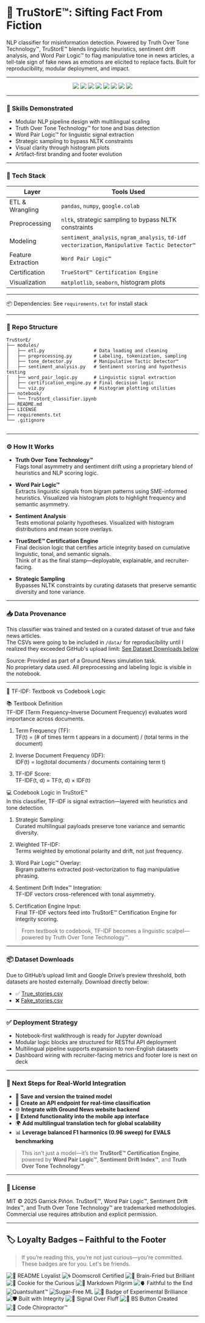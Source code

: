 # 📰 TruStorE™: Sifting Fact From Fiction

NLP classifier for misinformation detection. Powered by Truth Over Tone Technology™, TruStorE™ blends linguistic heuristics, sentiment drift analysis, and Word Pair Logic™ to flag manipulative tone in news articles, a tell-tale sign of fake news as emotions are elicited to replace facts.  Built for reproducibility, modular deployment, and impact.

---

<p align="center">
  <img src="https://img.shields.io/badge/NLP-Multilingual-blueviolet" />
  <img src="https://img.shields.io/badge/Sentiment%20Analysis-✓-green" />
  <img src="https://img.shields.io/badge/Word%20Pair%20Logic™-Custom%20Heuristics-orange" />
  <img src="https://img.shields.io/badge/Manipulative%20Tactic%20Detector™-Proprietary-red" />
  <img src="https://img.shields.io/badge/TrueStorE™-Certified-lightgrey" />
  <img src="https://img.shields.io/badge/EDA-Pandas%20%7C%20NumPy-yellow" />
  <img src="https://img.shields.io/badge/Visualization-Matplotlib%20%7C%20Seaborn-blue" />
  <img src="https://img.shields.io/badge/Deployment-Notebook%20%7C%20Modular%20API-brightgreen" />
</p>


---

### 🧪 Skills Demonstrated

- Modular NLP pipeline design with multilingual scaling  
- Truth Over Tone Technology™ for tone and bias detection  
- Word Pair Logic™ for linguistic signal extraction  
- Strategic sampling to bypass NLTK constraints  
- Visual clarity through histogram plots  
- Artifact-first branding and footer evolution  

---

### 🧰 Tech Stack

| Layer             | Tools Used                                                                 |
|------------------|------------------------------------------------------------------------------|
| ETL & Wrangling  | `pandas`, `numpy`, `google.colab`                                           |
| Preprocessing    | `nltk`, strategic sampling to bypass NLTK constraints                       |
| Modeling         | `sentiment_analysis`, `ngram_analysis`, `td-idf vectorization`, `Manipulative Tactic Detector™` |
| Feature Extraction | `Word Pair Logic™`                                                        |
| Certification    | `TrueStorE™ Certification Engine`                                           |
| Visualization    | `matplotlib`, `seaborn`, histogram plots                                    |

---


📦 Dependencies: See `requirements.txt` for install stack


---


### 📁 Repo Structure

```
TruStorE/
├── modules/
│   ├── etl.py                  # Data loading and cleaning
│   ├── preprocessing.py        # Labeling, tokenization, sampling
│   ├── tone_detector.py        # Manipulative Tactic Detector™
│   ├── sentiment_analysis.py   # Sentiment scoring and hypothesis testing
│   ├── word_pair_logic.py      # Linguistic signal extraction
│   ├── certification_engine.py # Final decision logic
│   └── viz.py                  # Histogram plotting utilities
├── notebook/
│   └── TruStorE_classifier.ipynb
├── README.md
├── LICENSE
├── requirements.txt
└── .gitignore
 
```

---

### ⚙️ How It Works

- **Truth Over Tone Technology™**  
  Flags tonal asymmetry and sentiment drift using a proprietary blend of heuristics and NLP scoring logic.

- **Word Pair Logic™**  
  Extracts linguistic signals from bigram patterns using SME-informed heuristics. Visualized via histogram plots to highlight frequency and semantic asymmetry.

- **Sentiment Analysis**  
  Tests emotional polarity hypotheses. Visualized with histogram distributions and mean score overlays.

- **TrueStorE™ Certification Engine**  
  Final decision logic that certifies article integrity based on cumulative linguistic, tonal, and semantic signals.  
  Think of it as the final stamp—deployable, explainable, and recruiter-facing.

- **Strategic Sampling**  
  Bypasses NLTK constraints by curating datasets that preserve semantic diversity and tone variance.

---

### 📥 Data Provenance

This classifier was trained and tested on a curated dataset of true and fake news articles.  
The CSVs were going to be included in `/data/` for reproducibility until I realized they exceeded GitHub's upload limit:
[See Dataset Downloads below](#dataset-downloads)

Source: Provided as part of a Ground.News simulation task.  
No proprietary data used. All preprocessing and labeling logic is visible in the notebook.


---


📐 TF-IDF: Textbook vs Codebook Logic

📚 Textbook Definition  
TF-IDF (Term Frequency–Inverse Document Frequency) evaluates word importance across documents.

1. Term Frequency (TF):  
   TF(t) = (# of times term t appears in a document) / (total terms in the document)

2. Inverse Document Frequency (IDF):  
   IDF(t) = log(total documents / documents containing term t)

3. TF-IDF Score:  
   TF-IDF(t, d) = TF(t, d) × IDF(t)

💻 Codebook Logic in TruStorE™  
In this classifier, TF-IDF is signal extraction—layered with heuristics and tone detection.

1. Strategic Sampling:  
   Curated multilingual payloads preserve tone variance and semantic diversity.

2. Weighted TF-IDF:  
   Terms weighted by emotional polarity and drift, not just frequency.

3. Word Pair Logic™ Overlay:  
   Bigram patterns extracted post-vectorization to flag manipulative phrasing.

4. Sentiment Drift Index™ Integration:  
   TF-IDF vectors cross-referenced with tonal asymmetry.

5. Certification Engine Input:  
   Final TF-IDF vectors feed into TruStorE™ Certification Engine for integrity scoring.

> From textbook to codebook, TF-IDF becomes a linguistic scalpel—powered by Truth Over Tone Technology™.

--- 

### 📦 Dataset Downloads  
Due to GitHub’s upload limit and Google Drive’s preview threshold, both datasets are hosted externally. Download directly below:

- ✅ [True_stories.csv](https://drive.google.com/file/d/1T1vAwLXjE_Tm9OYVoi_7JhcuvEGwKNR8/view?usp=sharing)  
- ❌ [Fake_stories.csv](https://drive.google.com/drive/u/0/folders/1u9kgcCBjSfVLqH8kNIc47iFKcKiqxEPV)


---


### ✅ Deployment Strategy

- Notebook-first walkthrough is ready for Jupyter download  
- Modular logic blocks are structured for RESTful API deployment  
- Multilingual pipeline supports expansion to non-English datasets  
- Dashboard wiring with recruiter-facing metrics and footer lore is next on deck  


---


### 👣 Next Steps for Real-World Integration  
- 🧠 **Save and version the trained model**  
- 🔌 **Create an API endpoint for real-time classification**  
- 🌐 **Integrate with Ground News website backend**  
- 📱 **Extend functionality into the mobile app interface**  
- 🌍 **Add multilingual translation tech for global scalability**  
- 📊 **Leverage balanced F1 harmonics (0.96 sweep) for EVALS benchmarking**

> This isn’t just a model—it’s the **TruStorE™ Certification Engine**, powered by **Word Pair Logic™**, **Sentiment Drift Index™**, and **Truth Over Tone Technology™**.


---


### 🧾 License

MIT © 2025 Garrick Piñón. TruStorE™, Word Pair Logic™, Sentiment Drift Index™, and Truth Over Tone Technology™ are trademarked methodologies.  
Commercial use requires attribution and explicit permission.  

---

## 🏷️ Loyalty Badges – Faithful to the Footer

> If you’re reading this, you’re not just curious—you’re committed. These badges are for you. Let's be friends.

![📜 README Loyalist](https://img.shields.io/badge/README-Loyalist-lightblue)
![🌀 Doomscroll Certified](https://img.shields.io/badge/Doomscroll-Certified-darkred)
![🧠 Brain-Fried but Brilliant](https://img.shields.io/badge/Brain--Fried-But%20Brilliant-magenta)
![🍪 Cookie for the Curious](https://img.shields.io/badge/Cookie-For%20the%20Curious-brown)
![🧭 Markdown Pilgrim](https://img.shields.io/badge/Markdown-Pilgrim-silver)
![🫀 Faithful to the End](https://img.shields.io/badge/Faithful-To%20the%20End-darkgreen)
![Quantsultant™](https://img.shields.io/badge/Quantsultant™-Certified-purple)
![Sugar-Free ML](https://img.shields.io/badge/Sugar--Free-ML%20Pipeline-pink)
![🧪 Badge of Experimental Brilliance](https://img.shields.io/badge/Badge-Experimental%20Brilliance-limegreen)
![🛡️ Built with Integrity](https://img.shields.io/badge/Built-With%20Integrity-black)
![🧬 Signal Over Fluff](https://img.shields.io/badge/Signal-Over%20Fluff-blue)
![🚨 BS Button Created](https://img.shields.io/badge/BS--Button-Certified-red)
![🦴 Code Chiropractor™](https://img.shields.io/badge/Alignment-Snap%20Certified-blue)


---
